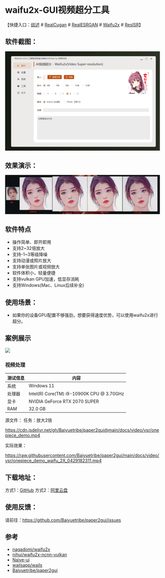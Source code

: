 # waifu2x-GUI视频超分工具

【快捷入口：[综述](readme.md) # [RealCugan](RealCugan-GUI.md) # [RealESRGAN](RealESRGAN-GUI.md) # [Waifu2x](waifu2x-gui.md) # [ReslSR](RealSR-GUI.md)】

## 软件截图：

![](/docs/images/waifu2x-gui.png)

## 效果演示：

![](../docs/images/styletransfer/iu.jpg)

## 软件特点

- 操作简单、即开即用
- 支持2~32倍放大
- 支持-1~3等级降噪
- 支持动漫或照片放大
- 支持单张图片或视频放大
- 软件体积小，轻量便捷
- 支持vulkan GPU加速，低显存消耗
- 支持Windows(Mac、Linux后续补全)

## 使用场景：

- 如果你的设备GPU配置不够强劲，想要获得速度优势，可以使用waifu2x进行超分。

## 案例展示

![](https://raw.githubusercontent.com/nagadomi/waifu2x/master/images/slide.png)


### 视频处理

| 测试信息 | 内容                                      |
| -------- | ----------------------------------------- |
| 系统     | Windows 11                                |
| 处理器   | Intel(R) Core(TM) i9-10900K CPU @ 3.70GHz |
| 显卡     | NVIDIA GeForce RTX 2070 SUPER             |
| RAM      | 32.0 GB                                   |

源文件： 任务：放大2倍

<https://cdn.jsdelivr.net/gh/Baiyuetribe/paper2gui@main/docs/video/vsr/onepiece_demo.mp4>

实际效果：

<https://raw.githubusercontent.com/Baiyuetribe/paper2gui/main/docs/video/vsr/onepiece_demo_waifu_2X_0429182311.mp4>


## 下载地址：

方式1：[GitHub](https://github.com/Baiyuetribe/paper2gui/releases/tag/Published)
方式2：[阿里云盘](https://www.aliyundrive.com/s/2b4hyudGkni)

## 使用反馈：

请前往：https://github.com/Baiyuetribe/paper2gui/issues

## 参考

- [nagadomi/waifu2x](https://github.com/nagadomi/waifu2x)
- [nihui/waifu2x-ncnn-vulkan](https://github.com/nihui/waifu2x-ncnn-vulkan)
- [Naive-ui](https://www.naiveui.com/zh-CN/os-theme)
- [wailsapp/wails](https://github.com/wailsapp/wails)
- [Baiyuetribe/paper2gui](https://github.com/Baiyuetribe/paper2gui)